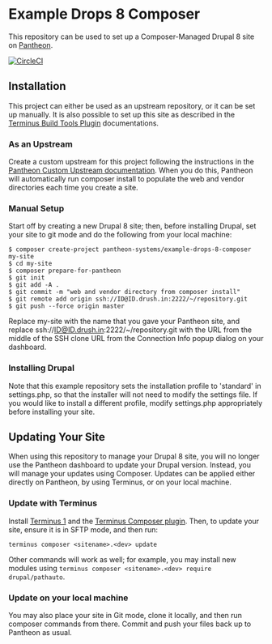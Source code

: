 # Example Drops 8 Composer

This repository can be used to set up a Composer-Managed Drupal 8 site on [Pantheon](https://pantheon.io).

[![CircleCI](https://circleci.com/gh/pantheon-systems/example-drops-8-composer.svg?style=svg)](https://circleci.com/gh/pantheon-systems/example-drops-8-composer)

## Installation

This project can either be used as an upstream repository, or it can be set up manually. It is also possible to set up this site as described in the [Terminus Build Tools Plugin](https://github.com/pantheon-systems/terminus-build-tools-plugin) documentations.

### As an Upstream

Create a custom upstream for this project following the instructions in the [Pantheon Custom Upstream documentation](https://pantheon.io/docs/custom-upstream/). When you do this, Pantheon will automatically run composer install to populate the web and vendor directories each time you create a site.

### Manual Setup

Start off by creating a new Drupal 8 site; then, before installing Drupal, set your site to git mode and do the following from your local machine:
```
$ composer create-project pantheon-systems/example-drops-8-composer my-site
$ cd my-site
$ composer prepare-for-pantheon
$ git init
$ git add -A .
$ git commit -m "web and vendor directory from composer install"
$ git remote add origin ssh://ID@ID.drush.in:2222/~/repository.git
$ git push --force origin master
```
Replace my-site with the name that you gave your Pantheon site, and replace ssh://ID@ID.drush.in:2222/~/repository.git with the URL from the middle of the SSH clone URL from the Connection Info popup dialog on your dashboard.

### Installing Drupal

Note that this example repository sets the installation profile to 'standard' in settings.php, so that the installer will not need to modify the settings file. If you would like to install a different profile, modify settings.php appropriately before installing your site.

## Updating Your Site

When using this repository to manage your Drupal 8 site, you will no longer use the Pantheon dashboard to update your Drupal version. Instead, you will manage your updates using Composer. Updates can be applied either directly on Pantheon, by using Terminus, or on your local machine.

### Update with Terminus

Install [Terminus 1](https://pantheon.io/docs/terminus/) and the [Terminus Composer plugin](https://github.com/pantheon-systems/terminus-composer-plugin).  Then, to update your site, ensure it is in SFTP mode, and then run:
```
terminus composer <sitename>.<dev> update
```
Other commands will work as well; for example, you may install new modules using `terminus composer <sitename>.<dev> require drupal/pathauto`.

### Update on your local machine

You may also place your site in Git mode, clone it locally, and then run composer commands from there.  Commit and push your files back up to Pantheon as usual.
